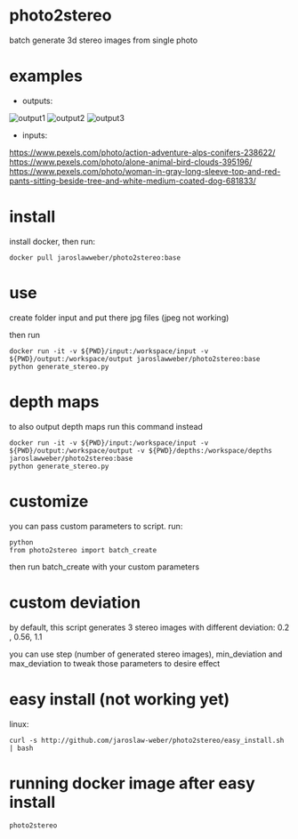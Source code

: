 # photo2stereo

batch generate 3d stereo images from single photo

# examples


- outputs:

![output1](/examples/output1.jpg)
![output2](/examples/output2.jpg)
![output3](/examples/output3.jpg)

- inputs:

https://www.pexels.com/photo/action-adventure-alps-conifers-238622/
https://www.pexels.com/photo/alone-animal-bird-clouds-395196/
https://www.pexels.com/photo/woman-in-gray-long-sleeve-top-and-red-pants-sitting-beside-tree-and-white-medium-coated-dog-681833/

# install

install docker, then run:

```
docker pull jaroslawweber/photo2stereo:base
```

# use

create folder input and put there jpg files (jpeg not working)

then run

```
docker run -it -v ${PWD}/input:/workspace/input -v ${PWD}/output:/workspace/output jaroslawweber/photo2stereo:base
python generate_stereo.py
```

# depth maps

to also output depth maps run this command instead
```
docker run -it -v ${PWD}/input:/workspace/input -v ${PWD}/output:/workspace/output -v ${PWD}/depths:/workspace/depths jaroslawweber/photo2stereo:base
python generate_stereo.py
```

# customize

you can pass custom parameters to script. run:
```
python
from photo2stereo import batch_create
```

then run batch_create with your custom parameters

# custom deviation

by default, this script generates 3 stereo images with different deviation:
0.2 , 0.56, 1.1

you can use step (number of generated stereo images), min_deviation and max_deviation to tweak those parameters to desire effect

# easy install (not working yet)

linux:

```
curl -s http://github.com/jaroslaw-weber/photo2stereo/easy_install.sh | bash
```

# running docker image after easy install

```
photo2stereo
```
